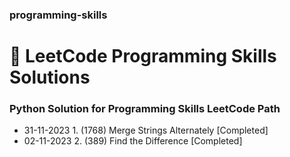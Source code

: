 ### programming-skills
# 💙 LeetCode Programming Skills Solutions
### Python Solution for Programming Skills LeetCode Path

- 31-11-2023 1. (1768) Merge Strings Alternately [Completed]
- 02-11-2023 2. (389) Find the Difference [Completed]
